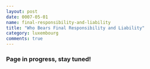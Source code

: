 ```yaml
---
layout: post
date: 0007-05-01
name: final-responsibility-and-liability
title: "Who Bears Final Responsibility and Liability"
category: luxembourg
comments: true
---
```


### Page in progress, stay tuned!
